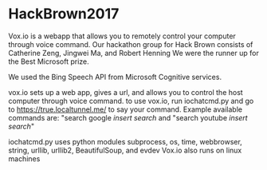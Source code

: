 # HackBrown2017
Vox.io is a webapp that allows you to remotely control your computer through voice command. Our hackathon group for Hack Brown consists of Catherine Zeng, Jingwei Ma, and Robert Henning
We were the runner up for the Best Microsoft prize.

We used the Bing Speech API from Microsoft Cognitive services.

vox.io sets up a web app, gives a url, and allows you to control the host computer through voice command.
to use vox.io, run iochatcmd.py and go to https://true.localtunnel.me/ to say your command.
Example available commands are: "search google *insert search* and "search youtube *insert search*"

iochatcmd.py uses python modules subprocess, os, time, webbrowser, string, urllib, urllib2, BeautifulSoup, and evdev
Vox.io also runs on linux machines




